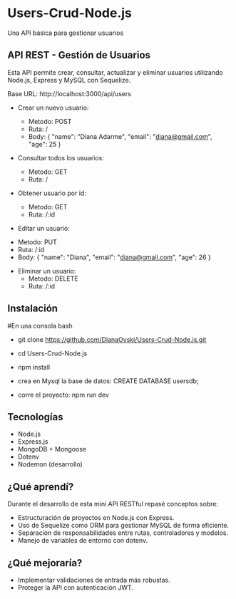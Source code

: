 # Users-Crud-Node.js

Una API básica para gestionar usuarios

## API REST - Gestión de Usuarios

Esta API permite crear, consultar, actualizar y eliminar usuarios utilizando Node.js, Express y MySQL con Sequelize.

Base URL: http://localhost:3000/api/users

- Crear un nuevo usuario:
  * Metodo: POST
  * Ruta: /
  * Body:
    {
      "name": "Diana Adarme",
      "email": "diana@gmail.com",
      "age": 25
    }

 - Consultar todos los usuarios:
    * Metodo: GET
    * Ruta: /
   
 - Obtener usuario por id:
    * Metodo: GET
    * Ruta: /:id

 - Editar un usuario:
  * Metodo: PUT
  * Ruta: /:id
  * Body:
    {
      "name": "Diana",
      "email": "diana@gmail.com",
      "age": 26
    }

- Eliminar un usuario:
    * Metodo: DELETE
    * Ruta: /:id
      
## Instalación
#En una consola bash

- git clone https://github.com/DianaOvski/Users-Crud-Node.js.git
- cd Users-Crud-Node.js
- npm install

- crea en Mysql la base de datos: CREATE DATABASE usersdb;
- corre el proyecto: npm run dev

## Tecnologías

- Node.js
- Express.js
- MongoDB + Mongoose
- Dotenv
- Nodemon (desarrollo)

## ¿Qué aprendí?

Durante el desarrollo de esta mini API RESTful repasé conceptos sobre:

- Estructuración de proyectos en Node.js con Express.
- Uso de Sequelize como ORM para gestionar MySQL de forma eficiente.
- Separación de responsabilidades entre rutas, controladores y modelos.
- Manejo de variables de entorno con dotenv.

## ¿Qué mejoraría?

- Implementar validaciones de entrada más robustas.
- Proteger la API con autenticación JWT.
